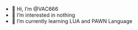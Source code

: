 - 👋 Hi, I’m @VAC666
- 👀 I’m interested in nothing
- 🌱 I’m currently learning LUA and PAWN Language

<!---
VAC666/VAC666 is a ✨ special ✨ repository because its `README.md` (this file) appears on your GitHub profile.
You can click the Preview link to take a look at your changes.
--->
